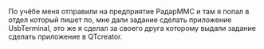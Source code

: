 По учёбе меня отправили на предприятие РадарММС и там я попал в отдел который пишет по, мне дали задание сделать приложение UsbTerminal, это же я сделал за своего друга которому выдали задание сделать приложение в QTcreator.
